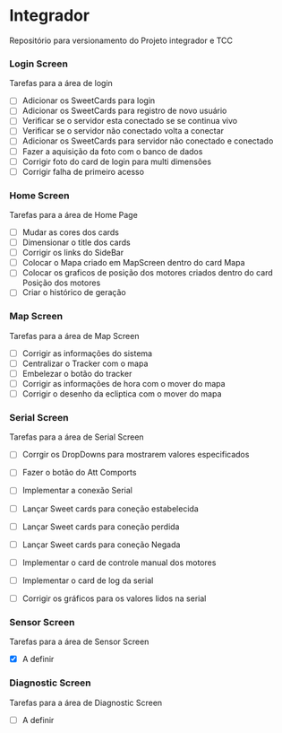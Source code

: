 # Integrador
Repositório para versionamento do Projeto integrador e TCC


### Login Screen

Tarefas para a área de login

- [ ] Adicionar os SweetCards para login 
- [ ] Adicionar os SweetCards para registro de novo usuário 
- [ ] Verificar se o servidor esta conectado se se continua vivo 
- [ ] Verificar se o servidor não conectado volta a conectar 
- [ ] Adicionar os SweetCards para servidor não conectado e conectado  
- [ ] Fazer a aquisição da foto com o banco de dados 
- [ ] Corrigir foto do card de login para multi dimensões 
- [ ] Corrigir falha de primeiro acesso

### Home Screen 

Tarefas para a área de Home Page 

- [ ] Mudar as cores dos cards 
- [ ] Dimensionar o title dos cards 
- [ ] Corrigir os links do SideBar
- [ ] Colocar o Mapa criado em MapScreen dentro do card Mapa
- [ ] Colocar os graficos de posição dos motores criados dentro do card Posição dos motores 
- [ ] Criar o histórico de geração

### Map Screen

Tarefas para a área de Map Screen 

- [ ] Corrigir as informações do sistema 
- [ ] Centralizar o Tracker com o mapa 
- [ ] Embelezar o botão do tracker 
- [ ] Corrigir as informações de hora com o mover do mapa 
- [ ] Corrigir o desenho da ecliptica com o mover do mapa 

### Serial Screen

Tarefas para a área de Serial Screen 

- [ ] Corrgir os DropDowns para mostrarem valores especificados 
- [ ] Fazer o botão do Att Comports 
- [ ] Implementar a conexão Serial
- [ ] Lançar Sweet cards para coneção estabelecida 
- [ ] Lançar Sweet cards para coneção perdida 
- [ ] Lançar Sweet cards para coneção Negada 
- [ ] Implementar o card de controle manual dos motores
- [ ] Implementar o card de log da serial 
- [ ] Corrigir os gráficos para os valores lidos na serial 


### Sensor Screen
Tarefas para a área de Sensor Screen 
- [x] A definir 

### Diagnostic Screen
Tarefas para a área de Diagnostic Screen 
- [ ] A definir 